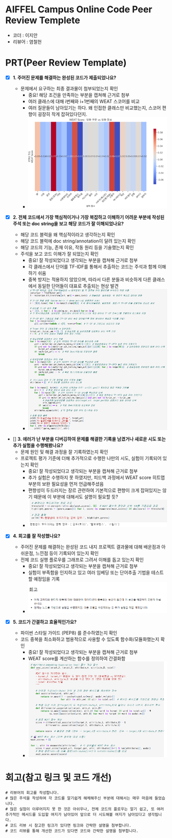 # AIFFEL Campus Online Code Peer Review Templete
- 코더 : 이지안
- 리뷰어 : 염철헌


# PRT(Peer Review Template)
- [X]  **1. 주어진 문제를 해결하는 완성된 코드가 제출되었나요?**
    - 문제에서 요구하는 최종 결과물이 첨부되었는지 확인
        - 중요! 해당 조건을 만족하는 부분을 캡쳐해 근거로 첨부
        - 여러 클래스에 대해 i번째와 i+1번째의 WEAT 스코어를 비교
        - 여러 질문들이 남아있기는 하다. 왜 인접한 클래스만 비교했는지, 스코어 편향이 굉장히 작게 잡혀있다던지.
        - ![1](images/1.png)

- [X]  **2. 전체 코드에서 가장 핵심적이거나 가장 복잡하고 이해하기 어려운 부분에 작성된 
주석 또는 doc string을 보고 해당 코드가 잘 이해되었나요?**
    - 해당 코드 블럭을 왜 핵심적이라고 생각하는지 확인
    - 해당 코드 블럭에 doc string/annotation이 달려 있는지 확인
    - 해당 코드의 기능, 존재 이유, 작동 원리 등을 기술했는지 확인
    - 주석을 보고 코드 이해가 잘 되었는지 확인
        - 중요! 잘 작성되었다고 생각되는 부분을 캡쳐해 근거로 첨부
        - 각 클래스에서 단어를 TF-IDF를 통해서 추출하는 코드는 주석과 함께 이해하기 쉬움
        - 중복 방지는 적용하지 않았으며, 따라서 다른 분들과 비슷하게 다른 클래스에서 동일한 단어들이 대표로 추출되는 현상 발견
        - ![2](images/2.png)
        
- []  **3. 에러가 난 부분을 디버깅하여 문제를 해결한 기록을 남겼거나
새로운 시도 또는 추가 실험을 수행해봤나요?**
    - 문제 원인 및 해결 과정을 잘 기록하였는지 확인
    - 프로젝트 평가 기준에 더해 추가적으로 수행한 나만의 시도, 
    실험이 기록되어 있는지 확인
        - 중요! 잘 작성되었다고 생각되는 부분을 캡쳐해 근거로 첨부
        - 추가 실험은 수행하지 못 하였지만, 피드백 과정에서 WEAT score 히트맵 부분의 보완 필요성을 먼저 언급해주셨음
        - 편향성이 두드러지는 장르 관련하여 기본적으로 편향이 크게 잡혀있지는 않기 때문에 이 부분에 대해서도 설명이 필요할 듯?
        - ![3](images/3.png)
          
- [X]  **4. 회고를 잘 작성했나요?**
    - 주어진 문제를 해결하는 완성된 코드 내지 프로젝트 결과물에 대해
    배운점과 아쉬운점, 느낀점 등이 기록되어 있는지 확인
    - 전체 코드 실행 플로우를 그래프로 그려서 이해를 돕고 있는지 확인
        - 중요! 잘 작성되었다고 생각되는 부분을 캡쳐해 근거로 첨부
        - 실험이 부족함을 인지하고 있고 여러 임베딩 또는 단어추출 기법을 테스트할 예정임을 기록
        - ![4](images/4.png)
          
      
- [X]  **5. 코드가 간결하고 효율적인가요?**
    - 파이썬 스타일 가이드 (PEP8) 를 준수하였는지 확인
    - 코드 중복을 최소화하고 범용적으로 사용할 수 있도록 함수화/모듈화했는지 확인
        - 중요! 잘 작성되었다고 생각되는 부분을 캡쳐해 근거로 첨부
        - WEAT score를 계산하는 함수를 정의하여 간결화함
        - ![5](images/5.png)


# 회고(참고 링크 및 코드 개선)
```
# 리뷰어의 회고를 작성합니다.
# 많은 주석을 작성하여 각 코드를 알기쉽게 해체해주신 부분에 대해서는 매우 마음에 들었습니다.
# 많은 실험이 이루어지지 못 한 것은 아쉬우나, 전체 코드의 플로우는 알기 쉽고, 또 여러 추가적인 메서드를 도입할 여지가 남아있어 앞으로 더 시도해볼 여지가 남아있다고 생각됩니다.
# 코드 리뷰 시 참고한 링크가 있다면 링크와 간략한 설명을 첨부합니다.
# 코드 리뷰를 통해 개선한 코드가 있다면 코드와 간략한 설명을 첨부합니다.
```
